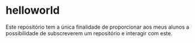 # helloworld

Este repositório tem a única finalidade de proporcionar aos meus alunos a possibilidade de subscreverem um repositório e interagir com este.
